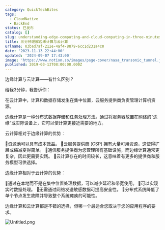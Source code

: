 ```yaml
---
category: QuickTechBites
tags:
  - CloudNative
  - BackEnd
status: 已发布
catalog: []
slug: understanding-edge-computing-and-cloud-computing-in-three-minutes
title: 三分钟理解边缘计算与云计算
urlname: 03bad7af-212e-4af4-8879-6cc1d231a4c0
date: '2023-11-13 22:44:00'
updated: '2024-09-07 17:43:00'
image: 'https://www.notion.so/images/page-cover/nasa_transonic_tunnel.jpg'
published: 2019-03-13T08:00:00.000Z
---
```


边缘计算与云计算——有什么区别？


给我3分钟，我告诉你：


在云计算中，计算和数据存储发生在集中位置，云服务提供商负责管理计算机资源。


边缘计算是一种分布式数据存储和任务处理方法。通过将服务器放置在网络的“边缘”或实际设备上，它可以使计算更接近需要的地方。


云计算相对于边缘计算的优势：


🔹资源池可以具有成本效益。
🔹云服务提供商 (CSP) 拥有大量可用资源，这使得扩展或缩减变得简单。
🔹通信服务提供商为您管理所有基础设施，而边缘计算通常更复杂，因此更需要实践。
🔹云计算存在的时间较长，这意味着有更多的提供商和服务模型可供选择。


边缘计算相对于云计算的优势：


🔸通过在本地而不是在集中位置处理数据，可以减少延迟和带宽使用。
🔸可以实现实时数据处理。
🔸无需通过网络发送敏感数据可提高安全性。
🔸分布式系统降低了单个节点发生故障并导致整个系统瘫痪的可能性。


边缘计算和云计算都是不错的选择，但哪一个最适合您取决于您的应用程序的要求。


![Untitled.png](https://prod-files-secure.s3.us-west-2.amazonaws.com/5d24fe63-e567-4804-86f9-9fdc62e13082/13581d9b-f241-4af1-9995-cb87504adaf1/Untitled.png?X-Amz-Algorithm=AWS4-HMAC-SHA256&X-Amz-Content-Sha256=UNSIGNED-PAYLOAD&X-Amz-Credential=ASIAZI2LB4662TXNBN4Q%2F20250327%2Fus-west-2%2Fs3%2Faws4_request&X-Amz-Date=20250327T213454Z&X-Amz-Expires=3600&X-Amz-Security-Token=IQoJb3JpZ2luX2VjEOX%2F%2F%2F%2F%2F%2F%2F%2F%2F%2FwEaCXVzLXdlc3QtMiJHMEUCIF3EbKv%2Fr2Be%2FY4WVcECEdBj3Tl%2B2Wr4%2BkzZt2LRst8aAiEA9L3nGdSQ02%2B3cXl2xGdnSbbl1vfA4kXvcfUGrqCg%2B7cq%2FwMIThAAGgw2Mzc0MjMxODM4MDUiDMaGuPJSCUdjbj3ePCrcA8pEW9SHkMCUTvKqrXkZ76o48u8zPY9to3hbbjvDCL7ff1yzFvOOokOM3%2BZJmO7fQkH%2FX9WiPsbh2cixl2OIBXMX98IUFROpTsfyNe6dVyWttaFyLnkAs%2BbJ8%2FOObfFw29MqwRAgC2W4%2BieMW9asWpS%2FhYnk30%2BKjvNTFiwpE9dYryKopkkHoCKEPrM%2FbLCfBvZ1GoOQSzr9yLojiwo9JUf4LfjyBaLWe6gaEYZGtRbxt%2BfRQu2Uvef14FGHsSj1akedKb5UbmDZYbsVY4zhCIkvEZo83X9exKdkYqzbKpMkre8elYlRR15Vaj%2B%2BAyCt6JfKlMRcVU7zizH%2FZMPDkSq27t96B31Ti%2BOjwqBMPYbFSA%2Fzl%2B1z9TGFeejs6zJHvua7D2CRhqmymESeDYPitxD8Wh%2BFZB85%2BiTzhS7PEa%2B7w48B1aXXVn%2Fysgx99rU1ESH%2BLAED1vv45Np0dNbRy6%2F5NFf4w%2F0IgiDC18J2WeHYofqCiHLU0y0gBSNlTezHwsVstvV%2BVOIJt1LefTFZzTwX2L3KZZx1oe4WmpNX6vHbk8CKXQYn6W6dXUH00jyaxRP3WnZM40sbHZAcuIkzYKS4vyOlMSl%2FuX3Fi%2BPsQf0yrho0aZpMPFOLM9dKMPf3lr8GOqUBq93gWqNRlMJevH3MddE%2FwKf8rWWg4kwxENul7mMO1gzL6Xf9%2FK8cm94z9IVIGnFB7IXwuCRhmEwVtChRDykXQptLhUZRyd0bl19W9IP8jGW6cPxG%2FI13gg9jkcVMfrTzIiw%2F8rmANaK68svQhEVXc3hhZTyBefEgoKD5MPu%2BSimD77wMf4cHCNJu4ontRdE4YFlbjxW8ZN1RE5QCUcpgzOSbHll9&X-Amz-Signature=31490401fc1efc5c22ddf0bb1fbaf99db9dd9c0f77026dc9c63f76b35bbf83f4&X-Amz-SignedHeaders=host&x-id=GetObject)

